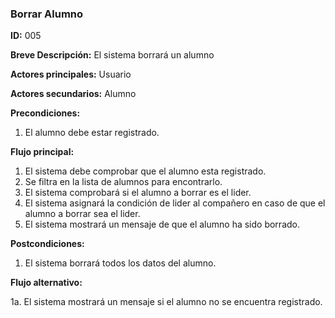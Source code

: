 ### **Borrar Alumno**

**ID:** 005

**Breve Descripción:** El sistema borrará un alumno

**Actores principales:** Usuario

**Actores secundarios:** Alumno

**Precondiciones:** 

 1. El alumno debe estar registrado.

 **Flujo principal:**

  1. El sistema debe comprobar que el alumno esta registrado.
  2. Se filtra en la lista de alumnos para encontrarlo. 
  3. El sistema comprobará si el alumno a borrar es el lider.
  4. El sistema asignará la condición de lider al compañero en caso de que el alumno a borrar sea el lider.
  5. El sistema mostrará un mensaje de que el alumno ha sido borrado.
  

**Postcondiciones:**

  1. El sistema borrará todos los datos del alumno.
 

 **Flujo alternativo:**

  1a. El sistema mostrará un mensaje si el alumno no se encuentra registrado.
